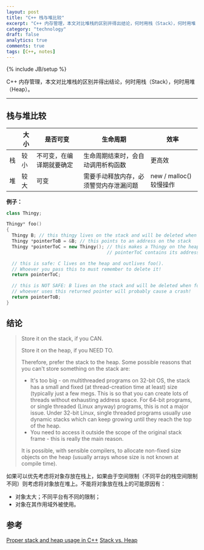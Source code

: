 ```yaml
---
layout: post
title: "C++ 栈与堆比较"
excerpt: "C++ 内存管理，本文对比堆栈的区别并得出结论，何时用栈（Stack），何时用堆（Heap）"
category: "technology"
draft: false
analytics: true
comments: true
tags: [C++, notes]
---
```

{% include JB/setup %}

C++ 内存管理，本文对比堆栈的区别并得出结论，何时用栈（Stack），何时用堆（Heap）。

---

## 栈与堆比较

|    | 大小 | 是否可变                 | 生命周期                               | 效率                    |
|----|------|--------------------------|----------------------------------------|-------------------------|
| 栈 | 较小 | 不可变，在编译期就要确定 | 生命周期结束时，会自动调用析构函数     | 更高效                  |
| 堆 | 较大 | 可变                     | 需要手动释放内存，必须警觉内存泄漏问题 | new / malloc() 较慢操作 |

**例子：**

```cpp
class Thingy;

Thingy* foo()
{
  Thingy B; // this thingy lives on the stack and will be deleted when we return from foo
  Thingy *pointerToB = &B; // this points to an address on the stack
  Thingy *pointerToC = new Thingy(); // this makes a Thingy on the heap.
                                     // pointerToC contains its address.

  // this is safe: C lives on the heap and outlives foo().
  // Whoever you pass this to must remember to delete it!
  return pointerToC;

  // this is NOT SAFE: B lives on the stack and will be deleted when foo() returns.
  // whoever uses this returned pointer will probably cause a crash!
  return pointerToB;
}
```

## 结论

> Store it on the stack, if you CAN.
>
> Store it on the heap, if you NEED TO.
>
> Therefore, prefer the stack to the heap. Some possible reasons that you can't store something on the stack are:
>
> - It's too big - on multithreaded programs on 32-bit OS, the stack has a small and fixed (at thread-creation time at least) size (typically just a few megs. This is so that you can create lots of threads without exhausting address space. For 64-bit programs, or single threaded (Linux anyway) programs, this is not a major issue. Under 32-bit Linux, single threaded programs usually use dynamic stacks which can keep growing until they reach the top of the heap.
> - You need to access it outside the scope of the original stack frame - this is really the main reason.
>
> It is possible, with sensible compilers, to allocate non-fixed size objects on the heap (usually arrays whose size is not known at compile time).

如果可以优先考虑将对象存放在栈上，如果由于空间限制（不同平台的栈空间限制不同）则考虑将对象放在堆上。不能将对象放在栈上的可能原因有：

- 对象太大；不同平台有不同的限制；
- 对象在其作用域外被使用。

## 参考

[Proper stack and heap usage in C++](http://stackoverflow.com/questions/599308/proper-stack-and-heap-usage-in-c)
[Stack vs. Heap](http://www.programgo.com/article/9288878764/)

